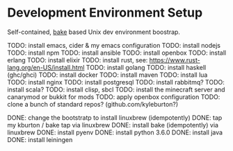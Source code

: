 # Development Environment Setup

Self-contained, [bake](https://github.com/kyleburton/bake) based Unix dev environment boostrap.


TODO: install emacs, cider & my emacs configuration
TODO: install nodejs
TODO: install npm
TODO: install ansible
TODO: install openbox
TODO: install erlang
TODO: install elixir
TODO: install rust, see: https://www.rust-lang.org/en-US/install.html
TODO: install golang
TODO: install haskell (ghc/ghci)
TODO: install docker
TODO: install maven
TODO: install lua
TODO: install nginx
TODO: install postgresql
TODO: install rabbitmq?
TODO: install scala?
TODO: install clisp, sbcl
TODO: install the minecraft server and canarymod or bukkit for mods
TODO: apply openbox configuration
TODO: clone a bunch of standard repos?  (github.com/kyleburton?)

DONE: change the bootstratp to install linuxbrew (idempotently)
DONE: tap my kburton / bake tap via linuxbrew
DONE: install bake (idempotently) via linuxbrew
DONE: install pyenv
DONE: install python 3.6.0
DONE: install java
DONE: install leiningen
